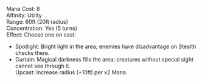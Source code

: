 Mana Cost: 8  
Affinity: Utility  
Range: 60ft (20ft radius)  
Concentration: Yes (5 turns)  
Effect: Choose one on cast:  
- Spotlight: Bright light in the area; enemies have disadvantage on Stealth checks there.  
- Curtain: Magical darkness fills the area; creatures without special sight cannot see through it.  
Upcast: Increase radius (+10ft) per x2 Mana.